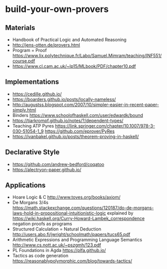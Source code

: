 # build-your-own-provers

## Materials

* Handbook of Practical Logic and Automated Reasoning
* http://jens-otten.de/provers.html
* Program = Proof https://www.lix.polytechnique.fr/Labo/Samuel.Mimram/teaching/INF551/course.pdf
* https://www.cl.cam.ac.uk/~lp15/MLbook/PDF/chapter10.pdf

## Implementations

* https://cedille.github.io/
* https://boarders.github.io/posts/locally-nameless/
* http://augustss.blogspot.com/2007/10/simpler-easier-in-recent-paper-simply.html
* Binders https://www.schoolofhaskell.com/user/edwardk/bound
* https://tiarkrompf.github.io/notes/?/dependent-types/
* Teaching ATP Pyres https://link.springer.com/chapter/10.1007/978-3-030-51054-1_9 https://github.com/eprover/PyRes
* https://ivanbakel.github.io/posts/theorem-proving-in-haskell/

## Declarative Style

* https://github.com/andrew-bedford/coqatoo
* https://alectryon-paper.github.io/

## Applications

* Hoare Logic & C http://www.toves.org/books/axiom/
* De Morgans 3/4s https://math.stackexchange.com/questions/120187/do-de-morgans-laws-hold-in-propositional-intuitionistic-logic explained by https://wiki.haskell.org/Curry-Howard-Lambek_correspondence negation proofs as programs
* Structured Calculation = Natural Deduction http://users.abo.fi/jwright/schoolmath/papers/tucs65.pdf
* Arithmetic Expressions and Programming Language Semantics http://www.cs.nott.ac.uk/~pszgmh/123.pdf
* PL Foundations in Agda https://plfa.github.io/
* Tactics as code generation https://reasonablypolymorphic.com/blog/towards-tactics/
